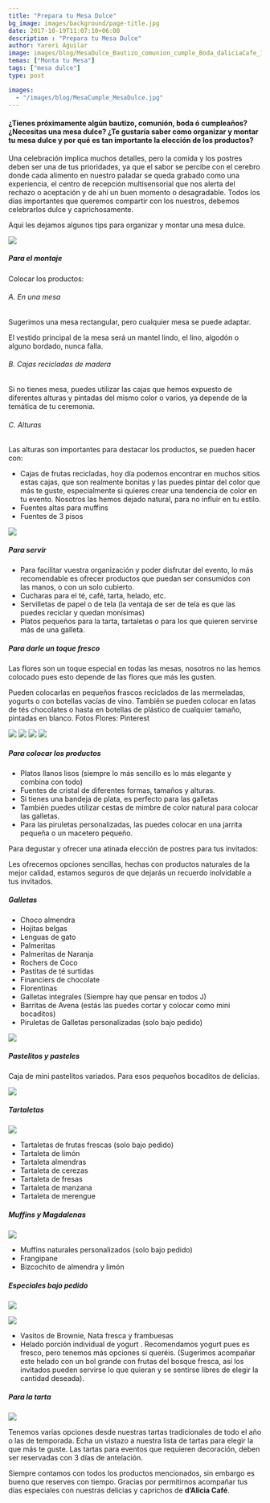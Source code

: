 ```yaml
---
title: "Prepara tu Mesa Dulce"
bg_image: images/background/page-title.jpg
date: 2017-10-19T11:07:10+06:00
description : "Prepara tu Mesa Dulce"
author: Yareri Aguilar
image: images/blog/MesaDulce_Bautizo_comunion_cumple_Boda_daliciaCafe_1.jpg
temas: ["Monta tu Mesa"]
tags: ["mesa dulce"]
type: post

images:
  - "/images/blog/MesaCumple_MesaDulce.jpg"
---
```

#### ¿Tienes próximamente algún bautizo, comunión, boda ó cumpleaños? ¿Necesitas una mesa dulce? ¿Te gustaría saber como organizar y montar tu mesa dulce y por qué es tan importante la elección de los productos?

Una celebración implica muchos detalles, pero la comida y los postres deben ser una de tus prioridades, ya que el sabor se percibe con el cerebro donde cada alimento en nuestro paladar se queda grabado como una experiencia, el centro de recepción multisensorial que nos alerta del rechazo o aceptación y de ahí un buen momento o desagradable. Todos los días importantes que queremos compartir con los nuestros, debemos celebrarlos dulce y caprichosamente.

Aquí les dejamos algunos tips para organizar y montar una mesa dulce.

![](/images/blog/MesaDulce_Bautizo_comunion_cumple_Boda_daliciaCafe_5.jpg)

##### Para el montaje

Colocar los productos:

###### A. En una mesa

Sugerimos una mesa rectangular, pero cualquier mesa se puede adaptar.

El vestido principal de la mesa será un mantel lindo, el lino, algodón o alguno bordado, nunca falla.

###### B. Cajas recicladas de madera

Si no tienes mesa, puedes utilizar las cajas que hemos expuesto de diferentes alturas y pintadas del mismo color o varios, ya depende de la temática de tu ceremonia.

###### C. Alturas

Las alturas son importantes para destacar los productos, se pueden hacer con:

- Cajas de frutas recicladas, hoy día podemos encontrar en muchos sitios estas cajas, que son realmente bonitas y las puedes pintar del color que más te guste, especialmente si quieres crear una tendencia de color en tu evento. Nosotros las hemos dejado natural, para no influir en tu estilo.
- Fuentes altas para muffins
- Fuentes de 3 pisos

![](/images/blog/MesaDulce_Bautizo_comunion_cumple_Boda_daliciaCafe_7.jpg)

##### Para servir

- Para facilitar vuestra organización y poder disfrutar del evento, lo más recomendable es ofrecer productos que puedan ser consumidos con las manos, o con un solo cubierto.
- Cucharas para el té, café, tarta, helado, etc.
- Servilletas de papel o de tela (la ventaja de ser de tela es que las puedes reciclar y quedan monísimas)
- Platos pequeños para la tarta, tartaletas o para los que quieren servirse más de una galleta.

##### Para darle un toque fresco

Las flores son un toque especial en todas las mesas, nosotros no las hemos colocado pues esto depende de las flores que más les gusten.

Pueden colocarlas en pequeños frascos reciclados de las mermeladas, yogurts o con botellas vacías de vino. También se pueden colocar en latas de tés chocolates o hasta en botellas de plástico de cualquier tamaño, pintadas en blanco. Fotos Flores: Pinterest

![](/images/blog/pinterest.jpg#img-third)
![](/images/blog/pinterestflores-200x300.jpg#img-third)
![](/images/blog/pinterestflores3-187x300.jpg#img-third)
![](/images/blog/pinterestflores5.jpg#img-third)

##### Para colocar los productos

- Platos llanos lisos (siempre lo más sencillo es lo más elegante y combina con todo)
- Fuentes de cristal de diferentes formas, tamaños y alturas.
- Si tienes una bandeja de plata, es perfecto para las galletas
- También puedes utilizar cestas de mimbre de color natural para colocar las galletas.
- Para las piruletas personalizadas, las puedes colocar en una jarrita pequeña o un macetero pequeño.

Para degustar y ofrecer una atinada elección de postres para tus invitados:

Les ofrecemos opciones sencillas, hechas con productos naturales de la mejor calidad, estamos seguros de que dejarás un recuerdo inolvidable a tus invitados.

##### Galletas

- Choco almendra
- Hojitas belgas
- Lenguas de gato
- Palmeritas
- Palmeritas de Naranja
- Rochers de Coco
- Pastitas de té surtidas
- Financiers de chocolate
- Florentinas
- Galletas integrales (Siempre hay que pensar en todos J)
- Barritas de Avena (estás las puedes cortar y colocar como mini bocaditos)
- Piruletas de Galletas personalizadas (solo bajo pedido)

![](/images/blog/IMG_6419.jpg)

##### Pastelitos y pasteles

Caja de mini pastelitos variados. Para esos pequeños bocaditos de delicias.

![](/images/blog/MesaDulce_Bautizo_comunion_cumple_Boda_daliciaCafe_14.jpg)

##### Tartaletas

![](/images/blog/MesaDulce_Bautizo_comunion_cumple_Boda_daliciaCafe_2.jpg)

- Tartaletas de frutas frescas (solo bajo pedido)
- Tartaleta de limón
- Tartaleta almendras
- Tartaleta de cerezas
- Tartaleta de fresas
- Tartaleta de manzana
- Tartaleta de merengue

##### Muffins y Magdalenas

![](/images/blog/MesaDulce_Bautizo_comunion_cumple_Boda_daliciaCafe_11.jpg)

- Muffins naturales personalizados (solo bajo pedido)
- Frangipane
- Bizcochito de almendra y limón

##### Especiales bajo pedido

![](/images/blog/MesaDulce_Bautizo_comunion_cumple_Boda_daliciaCafe_8.jpg)

![](/images/blog/MesaDulce_Bautizo_comunion_cumple_Boda_daliciaCafe_7.jpg)

- Vasitos de Brownie, Nata fresca y frambuesas
- Helado porción individual de yogurt . Recomendamos yogurt pues es fresco, pero tenemos más opciones si queréis. (Sugerimos acompañar este helado con un bol grande con frutas del bosque fresca, así los invitados pueden servirse lo que quieran y se sentirse libres de elegir la cantidad deseada).

##### Para la tarta

![](/images/blog/DSC9600copia.jpg)

Tenemos varias opciones desde nuestras tartas tradicionales de todo el año o las de temporada. Echa un vistazo a nuestra lista de tartas para elegir la que más te guste. Las tartas para eventos que requieren decoración, deben ser reservadas con 3 días de antelación.

Siempre contamos con todos los productos mencionados, sin embargo es bueno que reserves con tiempo. Gracias por permitirnos acompañar tus días especiales con nuestras delicias y caprichos de **d’Alicia Café**.
